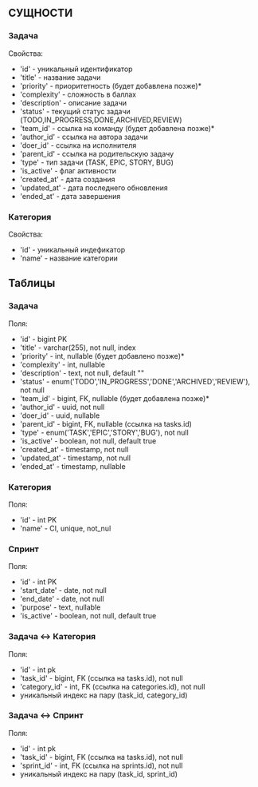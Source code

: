 
## СУЩНОСТИ 
### Задача 
Свойства:
- 'id' - уникальный идентификатор
- 'title' - название задачи
- 'priority' - приоритетность (будет добавлена позже)*
- 'complexity' - сложность в баллах
- 'description' - описание задачи
- 'status' - текущий статус задачи (TODO,IN_PROGRESS,DONE,ARCHIVED,REVIEW)
- 'team_id' - ссылка на команду (будет добавлена позже)*
- 'author_id' - ссылка на автора задачи
- 'doer_id' - ссылка на исполнителя
- 'parent_id' - ссылка на родительскую задачу 
- 'type' - тип задачи (TASK, EPIC, STORY, BUG)
- 'is_active' - флаг активности
- 'created_at' - дата создания
- 'updated_at' - дата последнего обновления
- 'ended_at' - дата завершения
### Категория 
Свойства:
- 'id' - уникальный индефикатор
- 'name' - название категории

## Таблицы
### Задача
Поля:
- 'id' - bigint PK
- 'title' - varchar(255), not null, index 
- 'priority' -  int, nullable (будет добавлено позже)*
- 'complexity' - int, nullable
- 'description' - text, not null, default ""
- 'status' - enum('TODO','IN_PROGRESS','DONE','ARCHIVED','REVIEW'), not null
- 'team_id' - bigint, FK, nullable (будет добавлена позже)*
- 'author_id' - uuid, not null
- 'doer_id' - uuid, nullable
- 'parent_id' - bigint, FK, nullable (ссылка на tasks.id)
- 'type' - enum('TASK','EPIC','STORY','BUG'), not null
- 'is_active' - boolean, not null, default true
- 'created_at' - timestamp, not null
- 'updated_at' - timestamp, not null
- 'ended_at' - timestamp, nullable
### Категория 
Поля:
- 'id' - int PK
- 'name' - CI, unique, not_nul
### Спринт 
Поля:
- 'id' - int PK
- 'start_date' - date, not null
- 'end_date' - date, not null
- 'purpose' - text, nullable
- 'is_active' - boolean, not null, default true
### Задача <-> Категория 
Поля:
- 'id' - int pk
- 'task_id' - bigint, FK (ссылка на tasks.id), not null
- 'category_id' - int, FK (ссылка на categories.id), not null
- уникальный индекс на пару (task_id, category_id)
### Задача <-> Спринт  
Поля:
- 'id' - int pk
- 'task_id' - bigint, FK (ссылка на tasks.id), not null
- 'sprint_id' - int, FK (ссылка на sprints.id), not null
- уникальный индекс на пару (task_id, sprint_id)
